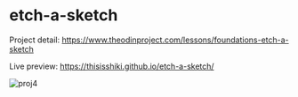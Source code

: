 # etch-a-sketch
Project detail: https://www.theodinproject.com/lessons/foundations-etch-a-sketch

Live preview: https://thisisshiki.github.io/etch-a-sketch/

![proj4](https://github.com/user-attachments/assets/33bf1260-c722-44c6-9104-3294549c6aae)


